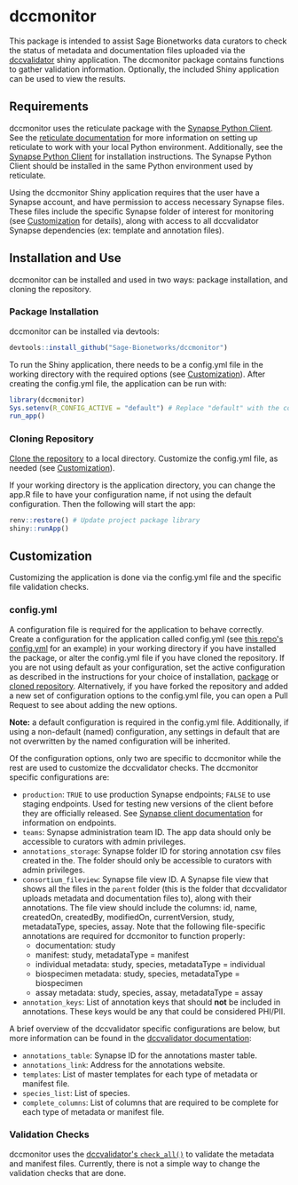 # dccmonitor

This package is intended to assist Sage Bionetworks data curators to check the status of metadata and documentation files uploaded via the [dccvalidator](https://sage-bionetworks.github.io/dccvalidator/) shiny application. The dccmonitor package contains functions to gather validation information. Optionally, the included Shiny application can be used to view the results.

## Requirements

dccmonitor uses the reticulate package with the [Synapse Python Client](https://github.com/Sage-Bionetworks/synapsePythonClient). See the [reticulate documentation](https://rstudio.github.io/reticulate/#python-version) for more information on setting up reticulate to work with your local Python environment. Additionally, see the [Synapse Python Client](https://github.com/Sage-Bionetworks/synapsePythonClient) for installation instructions. The Synapse Python Client should be installed in the same Python environment used by reticulate.

Using the dccmonitor Shiny application requires that the user have a Synapse account, and have permission to access necessary Synapse files. These files include the specific Synapse folder of interest for monitoring (see [Customization](https://github.com/Sage-Bionetworks/dccmonitor/tree/update-readme#customization) for details), along with access to all dccvalidator Synapse dependencies (ex: template and annotation files).

## Installation and Use

dccmonitor can be installed and used in two ways: package installation, and cloning the repository.

### Package Installation

dccmonitor can be installed via devtools:

``` R
devtools::install_github("Sage-Bionetworks/dccmonitor")
```

To run the Shiny application, there needs to be a config.yml file in the working directory with the required options (see [Customization](https://github.com/Sage-Bionetworks/dccmonitor/tree/update-readme#customization)). After creating the config.yml file, the application can be run with:

``` R
library(dccmonitor)
Sys.setenv(R_CONFIG_ACTIVE = "default") # Replace "default" with the configuration name if not using default.
run_app()
```

### Cloning Repository

[Clone the repository](https://help.github.com/en/github/creating-cloning-and-archiving-repositories/cloning-a-repository) to a local directory. Customize the config.yml file, as needed (see [Customization](https://github.com/Sage-Bionetworks/dccmonitor/tree/update-readme#customization)).

If your working directory is the application directory, you can change the app.R file to have your configuration name, if not using the default configuration. Then the following will start the app:

``` R
renv::restore() # Update project package library
shiny::runApp()
```

## Customization

Customizing the application is done via the config.yml file and the specific file validation checks.

### config.yml

A configuration file is required for the application to behave correctly. Create a configuration for the application called config.yml (see [this repo's config.yml](https://github.com/Sage-Bionetworks/dccmonitor/blob/master/config.yml) for an example) in your working directory if you have installed the package, or alter the config.yml file if you have cloned the repository. If you are not using default as your configuration, set the active configuration as described in the instructions for your choice of installation, [package](https://github.com/Sage-Bionetworks/dccmonitor/tree/update-readme#package-installation) or [cloned repository](https://github.com/Sage-Bionetworks/dccmonitor/tree/update-readme#cloning-repository). Alternatively, if you have forked the repository and added a new set of configuration options to the config.yml file, you can open a Pull Request to see about adding the new options.

**Note:** a default configuration is required in the config.yml file. Additionally, if using a non-default (named) configuration, any settings in default that are not overwritten by the named configuration will be inherited.

Of the configuration options, only two are specific to dccmonitor while the rest are used to customize the dccvalidator checks. The dccmonitor specific configurations are:

- `production`: `TRUE` to use production Synapse endpoints; `FALSE` to use staging endpoints. Used for testing new versions of the client before they are officially released. See [Synapse client documentation](https://python-docs.synapse.org/build/html/index.html?highlight=endpoints#synapseclient.Synapse.setEndpoints) for information on endpoints.
- `teams`: Synapse administration team ID. The app data should only be accessible to curators with admin privileges.
- `annotations_storage`: Synapse folder ID for storing annotation csv files created in the. The folder should only be accessible to curators with admin privileges.
- `consortium_fileview`: Synapse file view ID. A Synapse file view that shows all the files in the `parent` folder (this is the folder that dccvalidator uploads metadata and documentation files to), along with their annotations. The file view should include the columns: id, name, createdOn, createdBy, modifiedOn, currentVersion, study, metadataType, species, assay. Note that the following file-specific annotations are required for dccmonitor to function properly:
    - documentation: study
    - manifest: study, metadataType = manifest
    - individual metadata: study, species, metadataType = individual
    - biospecimen metadata: study, species, metadataType = biospecimen
    - assay metadata: study, species, assay, metadataType = assay
- `annotation_keys`: List of annotation keys that should **not** be included in annotations. These keys would be any that could be considered PHI/PII.

A brief overview of the dccvalidator specific configurations are below, but more information can be found in the [dccvalidator documentation](https://sage-bionetworks.github.io/dccvalidator/articles/customizing-dccvalidator.html#configuration-options):

- `annotations_table`: Synapse ID for the annotations master table.
- `annotations_link`: Address for the annotations website.
- `templates`: List of master templates for each type of metadata or manifest file.
- `species_list`: List of species.
- `complete_columns`: List of columns that are required to be complete for each type of metadata or manifest file.
  
### Validation Checks

dccmonitor uses the [dccvalidator's `check_all()`](https://github.com/Sage-Bionetworks/dccvalidator/blob/master/R/check-all.R) to validate the metadata and manifest files. Currently, there is not a simple way to change the validation checks that are done.

